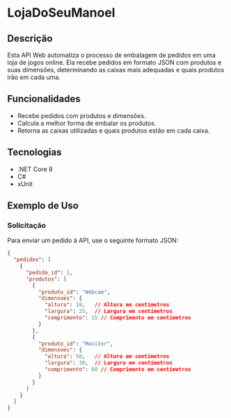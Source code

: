 # LojaDoSeuManoel

## Descrição

Esta API Web automatiza o processo de embalagem de pedidos em uma loja de jogos online. Ela recebe pedidos em formato JSON com produtos e suas dimensões, determinando as caixas mais adequadas e quais produtos irão em cada uma.

## Funcionalidades

- Recebe pedidos com produtos e dimensões.
- Calcula a melhor forma de embalar os produtos.
- Retorna as caixas utilizadas e quais produtos estão em cada caixa.

## Tecnologias

- .NET Core 8
- C#
- xUnit

## Exemplo de Uso

### Solicitação

Para enviar um pedido à API, use o seguinte formato JSON:

```json
{
  "pedidos": [
    {
      "pedido_id": 1,
      "produtos": [
        {
          "produto_id": "Webcam",
          "dimensoes": {
            "altura": 10,   // Altura em centímetros
            "largura": 25,  // Largura em centímetros
            "comprimento": 15 // Comprimento em centímetros
          }
        },
        {
          "produto_id": "Monitor",
          "dimensoes": {
            "altura": 50,   // Altura em centímetros
            "largura": 30,  // Largura em centímetros
            "comprimento": 60 // Comprimento em centímetros
          }
        }
      ]
    }
  ]
}
